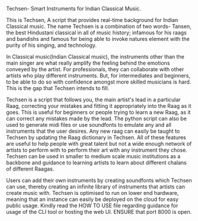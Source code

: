 Techsen- Smart Instruments for Indian Classical Music.


This is Techsen, A script that provides real-time background for Indian Classical music. The name Techsen is a combination of two words- Tansen, the best Hindustani classical in all of music history; infamous for his raags and bandishs and famous for being able to invoke natures element with the purity of his singing, and technology.


In Classical music(Indian Classical music), the instruments other than the main singer are what really amplify the feeling behind the emotions conveyed by the artist. For professionals, they can collaborate with other artists who play different instruments. But, for intermediates and beginners, to be able to do so with confidence amongst more skilled musicians is hard. This is the gap that Techsen intends to fill.

Techsen is a script that follows you, the main artist's lead in a particular Raag, correcting your mistakes and fitting it appropriately into the Raag as it goes. This is useful for beginners or people trying to learn a new Raag, as it can correct any mistakes made by the lead.
The python script can also be used to generate midi files or use soundfonts to emulate any and all instruments that the user desires. Any new raag can easily be taught to Techsen by updating the Raag dictionary in Techsen. All of these features are useful to help people with great talent but not a wide enough network of artists to perform with to perform their art with any instrument they chose. Techsen can be used in smaller to medium scale music institutions as a backbone and guidance to learning artists to learn about different chalans of different Raagas.

Users can add their own instruments by creating soundfonts which Techsen can use, thereby creating an infinite library of instruments that artists can create music with. Techsen is optimised to run on lower end hardware, meaning that an instance can easily be deployed on the cloud for easy public usage. 
Kindly read the HOW TO USE file regarding guidance for usage of the CLI tool or hosting the web UI.
ENSURE  that port 8000 is open.
